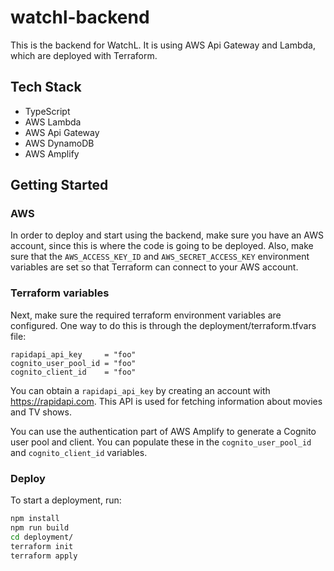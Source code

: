 # watchl-backend

This is the backend for WatchL. It is using AWS Api Gateway and Lambda, which are deployed with Terraform.

## Tech Stack
- TypeScript
- AWS Lambda
- AWS Api Gateway
- AWS DynamoDB
- AWS Amplify

## Getting Started

### AWS
In order to deploy and start using the backend, make sure you have an AWS account, since this is where the code is going to be deployed. Also, make sure that the `AWS_ACCESS_KEY_ID` and `AWS_SECRET_ACCESS_KEY` environment variables are set so that Terraform can connect to your AWS account.

### Terraform variables
Next, make sure the required terraform environment variables are configured. One way to do this is through the deployment/terraform.tfvars file:
```
rapidapi_api_key     = "foo"
cognito_user_pool_id = "foo"
cognito_client_id    = "foo"
```

You can obtain a `rapidapi_api_key` by creating an account with https://rapidapi.com. This API is used for fetching information about movies and TV shows.

You can use the authentication part of AWS Amplify to generate a Cognito user pool and client. You can populate these in the `cognito_user_pool_id` and `cognito_client_id` variables. 

### Deploy
To start a deployment, run:
```sh
npm install
npm run build
cd deployment/
terraform init
terraform apply
```